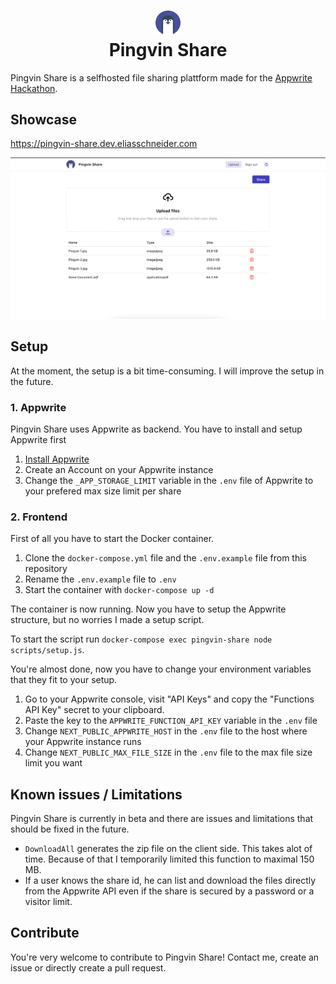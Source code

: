 # <div align="center"><img  src="./public/img/logo.svg" width="40"/> </br>Pingvin Share</div>

Pingvin Share is a selfhosted file sharing plattform made for the [Appwrite Hackathon](https://dev.to/devteam/announcing-the-appwrite-hackathon-on-dev-1oc0).

## Showcase

https://pingvin-share.dev.eliasschneider.com

<img src="assets/screenshots/home.png" width="700"/>

## Setup

At the moment, the setup is a bit time-consuming. I will improve the setup in the future.

### 1. Appwrite

Pingvin Share uses Appwrite as backend. You have to install and setup Appwrite first

1.  [Install Appwrite](https://appwrite.io/docs/installation)
2.  Create an Account on your Appwrite instance
3.  Change the `_APP_STORAGE_LIMIT` variable in the `.env` file of Appwrite to your prefered max size limit per share

### 2. Frontend

First of all you have to start the Docker container.

1. Clone the `docker-compose.yml` file and the `.env.example` file from this repository
2. Rename the `.env.example` file to `.env`
3. Start the container with `docker-compose up -d`

The container is now running. Now you have to setup the Appwrite structure, but no worries I made a setup script.

To start the script run `docker-compose exec pingvin-share node scripts/setup.js`.

You're almost done, now you have to change your environment variables that they fit to your setup.

1.  Go to your Appwrite console, visit "API Keys" and copy the "Functions API Key" secret to your clipboard.
2.  Paste the key to the `APPWRITE_FUNCTION_API_KEY` variable in the `.env` file
3.  Change `NEXT_PUBLIC_APPWRITE_HOST` in the `.env` file to the host where your Appwrite instance runs
4.  Change `NEXT_PUBLIC_MAX_FILE_SIZE` in the `.env` file to the max file size limit you want

## Known issues / Limitations

Pingvin Share is currently in beta and there are issues and limitations that should be fixed in the future.

- `DownloadAll` generates the zip file on the client side. This takes alot of time. Because of that I temporarily limited this function to maximal 150 MB.
- If a user knows the share id, he can list and download the files directly from the Appwrite API even if the share is secured by a password or a visitor limit.

## Contribute

You're very welcome to contribute to Pingvin Share!
Contact me, create an issue or directly create a pull request.
